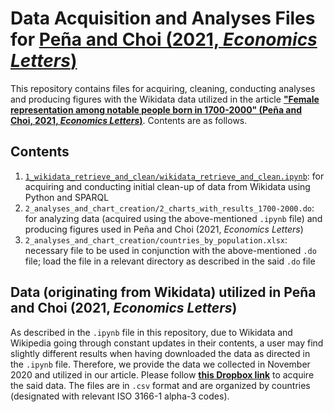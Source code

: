 # Data Acquisition and Analyses Files for [Peña and Choi (2021, *Economics Letters*)](https://www.sciencedirect.com/science/article/abs/pii/S0165176521002457)

This repository contains files for acquiring, cleaning, conducting analyses and producing figures with the Wikidata data utilized in the article **["Female representation among notable people born in 1700-2000" (Peña and Choi, 2021, *Economics Letters*)](https://www.sciencedirect.com/science/article/abs/pii/S0165176521002457)**. Contents are as follows.

## Contents

1. [`1_wikidata_retrieve_and_clean/wikidata_retrieve_and_clean.ipynb`](https://github.com/jtschoi/pena_choi_2021_econlet/blob/master/1_wikidata_retrieve_and_clean/wikidata_retrieve_and_clean.ipynb): for acquiring and conducting initial clean-up of data from Wikidata using Python and SPARQL
2. `2_analyses_and_chart_creation/2_charts_with_results_1700-2000.do`: for analyzing data (acquired using the above-mentioned `.ipynb` file) and producing figures used in Peña and Choi (2021, *Economics Letters*)
3. `2_analyses_and_chart_creation/countries_by_population.xlsx`: necessary file to be used in conjunction with the above-mentioned `.do` file; load the file in a relevant directory as described in the said `.do` file

## Data (originating from Wikidata) utilized in Peña and Choi (2021, *Economics Letters*)

As described in the `.ipynb` file in this repository, due to Wikidata and Wikipedia going through constant updates in their contents, a user may find slightly different results when having downloaded the data as directed in the `.ipynb` file. Therefore, we provide the data we collected in November 2020 and utilized in our article. Please follow [**this Dropbox link**](https://www.dropbox.com/sh/fstus2hcedpd2od/AABtJ_irbh2SIhWQUJMgYbY3a?dl=0) to acquire the said data. The files are in `.csv` format and are organized by countries (designated with relevant ISO 3166-1 alpha-3 codes).
